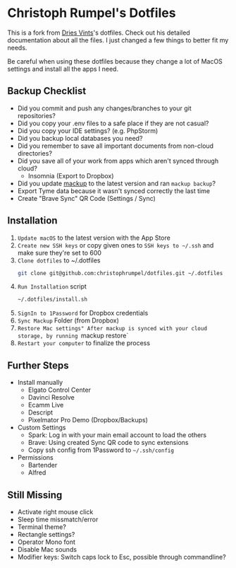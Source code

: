 # Christoph Rumpel's Dotfiles

This is a fork from [Dries Vints](https://github.com/driesvints/dotfiles)'s dotfiles. Check out his detailed documentation about all the files. I just changed a few things to better fit my needs.

Be careful when using these dotfiles because they change a lot of MacOS settings and install all the apps I need.

## Backup Checklist

- Did you commit and push any changes/branches to your git repositories?
- Did you copy your .env files to a safe place if they are not casual?
- Did you copy your IDE settings? (e.g. PhpStorm)
- Did you backup local databases you need?
- Did you remember to save all important documents from non-cloud directories?
- Did you save all of your work from apps which aren't synced through cloud?
    + Insomnia (Export to Dropbox)
- Did you update [mackup](https://github.com/lra/mackup) to the latest version and ran `mackup backup`?
- Export Tyme data because it wasn't synced correctly the last time
- Create "Brave Sync" QR Code (Settings / Sync)

## Installation

1. `Update macOS` to the latest version with the App Store
2. `Create new SSH keys` or copy given ones to `SSH keys to ~/.ssh` and make sure they're set to 600
3. `Clone dotfiles` to ~/.dotfiles
    ```zsh
    git clone git@github.com:christophrumpel/dotfiles.git ~/.dotfiles
    ```
4. `Run Installation` script
    ```zsh
    ~/.dotfiles/install.sh
    ```
5. `SignIn to 1Password` for Dropbox credentials
6. `Sync Mackup` Folder (from Dropbox)
7. `Restore Mac settings" After mackup is synced with your cloud storage, by running `mackup restore`
8. `Restart your computer` to finalize the process


## Further Steps

- Install manually
    - Elgato Control Center
    - Davinci Resolve
    - Ecamm Live
    - Descript
    - Pixelmator Pro Demo (Dropbox/Backups)
- Custom Settings
    - Spark: Log in with your main email account to load the others
    - Brave: Using created Sync QR code to sync extensions
    - Copy ssh config from 1Password to `~/.ssh/config`
- Permissions
    - Bartender
    - Alfred

## Still Missing

- Activate right mouse click
- Sleep time missmatch/error
- Terminal theme?
- Rectangle settings?
- Operator Mono font
- Disable Mac sounds
- Modifier keys: Switch caps lock to Esc, possible through commandline?
